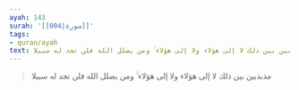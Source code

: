 ```yaml
---
ayah: 143
surah: '[[004|سورة]]'
tags:
- quran/ayah
text: مذبذبين بين ذلك لا إلى هؤلاء ولا إلى هؤلاء ۚ ومن يضلل الله فلن تجد له سبيلا
---
```

> مذبذبين بين ذلك لا إلى هؤلاء ولا إلى هؤلاء ۚ ومن يضلل الله فلن تجد له سبيلا
